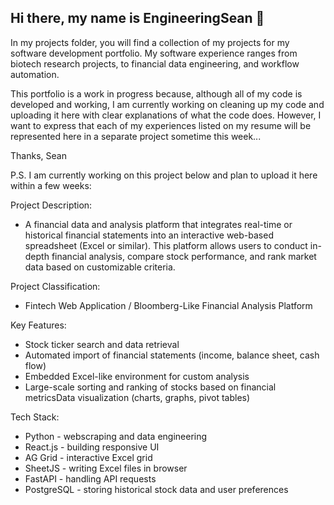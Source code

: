 ## Hi there, my name is EngineeringSean 👋

In my projects folder, you will find a collection of my projects for my software development portfolio.
My software experience ranges from biotech research projects, to financial data engineering, and workflow automation.

This portfolio is a work in progress because, although all of my code is developed and working, I am currently working on cleaning up my code and uploading it here with clear explanations of what the code does. However, I want to express that each of my experiences listed on my resume will be represented here in a separate project sometime this week...

Thanks,
Sean

P.S.
I am currently working on this project below and plan to upload it here within a few weeks:

Project Description:
- A financial data and analysis platform that integrates real-time or historical financial statements into an interactive web-based spreadsheet (Excel or similar). This platform allows users to conduct in-depth financial analysis, compare stock performance, and rank market data based on customizable criteria.

Project Classification: 
- Fintech Web Application / Bloomberg-Like Financial Analysis Platform

Key Features:
- Stock ticker search and data retrieval
- Automated import of financial statements (income, balance sheet, cash flow)
- Embedded Excel-like environment for custom analysis
- Large-scale sorting and ranking of stocks based on financial metricsData visualization (charts, graphs, pivot tables)

Tech Stack:
- Python - webscraping and data engineering
- React.js - building responsive UI
- AG Grid - interactive Excel grid
- SheetJS - writing Excel files in browser
- FastAPI - handling API requests
- PostgreSQL - storing historical stock data and user preferences



<!--
**engineeringsean/engineeringsean** is a ✨ _special_ ✨ repository because its `README.md` (this file) appears on your GitHub profile.

Here are some ideas to get you started:

- 🔭 I’m currently working on ...
- 🌱 I’m currently learning ...
- 👯 I’m looking to collaborate on ...
- 🤔 I’m looking for help with ...
- 💬 Ask me about ...
- 📫 How to reach me: ...
- 😄 Pronouns: ...
- ⚡ Fun fact: ...
-->
